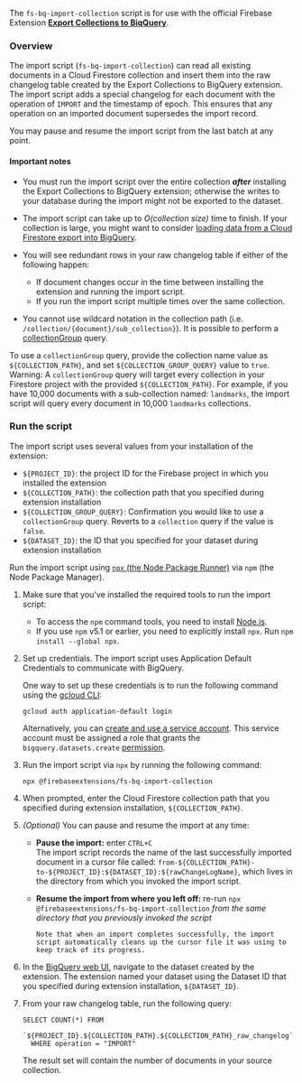 The `fs-bq-import-collection` script is for use with the official Firebase Extension [**Export Collections to BiqQuery**](https://github.com/firebase/extensions/tree/master/firestore-bigquery-export).

### Overview

The import script (`fs-bq-import-collection`) can read all existing documents in a Cloud Firestore collection and insert them into the raw changelog table created by the Export Collections to BigQuery extension. The import script adds a special changelog for each document with the operation of `IMPORT` and the timestamp of epoch. This ensures that any operation on an imported document supersedes the import record.

You may pause and resume the import script from the last batch at any point.

#### Important notes

- You must run the import script over the entire collection **_after_** installing the Export Collections to BigQuery extension; otherwise the writes to your database during the import might not be exported to the dataset.

- The import script can take up to _O(collection size)_ time to finish. If your collection is large, you might want to consider [loading data from a Cloud Firestore export into BigQuery](https://cloud.google.com/bigquery/docs/loading-data-cloud-firestore).

- You will see redundant rows in your raw changelog table if either of the following happen:

  - If document changes occur in the time between installing the extension and running the import script.
  - If you run the import script multiple times over the same collection.

- You cannot use wildcard notation in the collection path (i.e. `/collection/{document}/sub_collection}`). It is possible to perform a [collectionGroup](https://firebase.google.com/docs/firestore/query-data/queries#collection-group-query) query. 

To use a `collectionGroup` query, provide the collection name value as `${COLLECTION_PATH}`, and set `${COLLECTION_GROUP_QUERY}` value to `true`. Warning: A `collectionGroup` query  will target every collection in your Firestore project with the provided `${COLLECTION_PATH}`. For example, if you have 10,000 documents with a sub-collection named: `landmarks`, the import script will query every document in 10,000 `landmarks` collections.

### Run the script

The import script uses several values from your installation of the extension:

- `${PROJECT_ID}`: the project ID for the Firebase project in which you installed the extension
- `${COLLECTION_PATH}`: the collection path that you specified during extension installation
- `${COLLECTION_GROUP_QUERY}`: Confirmation you would like to use a `collectionGroup` query. Reverts to a `collection` query if the value is `false`.
- `${DATASET_ID}`: the ID that you specified for your dataset during extension installation

Run the import script using [`npx` (the Node Package Runner)](https://www.npmjs.com/package/npx) via `npm` (the Node Package Manager).

1.  Make sure that you've installed the required tools to run the import script:

    - To access the `npm` command tools, you need to install [Node.js](https://www.nodejs.org/).
    - If you use `npm` v5.1 or earlier, you need to explicitly install `npx`. Run `npm install --global npx`.

1.  Set up credentials. The import script uses Application Default Credentials to communicate with BigQuery.

    One way to set up these credentials is to run the following command using the [gcloud CLI](https://cloud.google.com/sdk/gcloud/):

    ```shell
    gcloud auth application-default login
    ```

    Alternatively, you can [create and use a service account](https://cloud.google.com/docs/authentication/production#obtaining_and_providing_service_account_credentials_manually). This service account must be assigned a role that grants the `bigquery.datasets.create` [permission](https://cloud.google.com/bigquery/docs/access-control#bq-permissions).

1.  Run the import script via `npx` by running the following command:

    ```
    npx @firebaseextensions/fs-bq-import-collection
    ```

1.  When prompted, enter the Cloud Firestore collection path that you specified during extension installation, `${COLLECTION_PATH}`.

1.  _(Optional)_ You can pause and resume the import at any time:

    - **Pause the import:** enter `CTRL+C`  
      The import script records the name of the last successfully imported document in a cursor file called:
      `from-${COLLECTION_PATH}-to-${PROJECT_ID}:${DATASET_ID}:${rawChangeLogName}`,
      which lives in the directory from which you invoked the import script.

    - **Resume the import from where you left off:** re-run `npx @firebaseextensions/fs-bq-import-collection`
      _from the same directory that you previously invoked the script_

          Note that when an import completes successfully, the import script automatically cleans up the cursor file it was using to keep track of its progress.

1.  In the [BigQuery web UI](https://console.cloud.google.com/bigquery), navigate to the dataset created by the extension. The extension named your dataset using the Dataset ID that you specified during extension installation, `${DATASET_ID}`.

1.  From your raw changelog table, run the following query:

    ```
    SELECT COUNT(*) FROM
      `${PROJECT_ID}.${COLLECTION_PATH}.${COLLECTION_PATH}_raw_changelog`
      WHERE operation = "IMPORT"
    ```

    The result set will contain the number of documents in your source collection.
